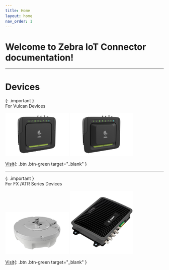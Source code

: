 ```yaml
---
title: Home
layout: home
nav_order: 1
---
```



# Welcome to Zebra IoT Connector documentation!
---

# Devices



{: .important }  
For Vulcan Devices




<img src='assets/misc/Vulcan02.162.png' width ='40%' height ='40%'>
<img src='assets/misc/Vulcan02.163.png' width ='40%' height ='40%'>


[Visit](https://r-7951.github.io/my-temp){: .btn   .btn-green target="_blank" }


___


{: .important }  
For FX /ATR Series Devices

<img src='assets/misc/atr7000.png' width ='40%' height ='40%'>
<img src='assets/misc/fx9600.png' width ='40%' height ='40%'>


 
[Visit](https://zebradevs.github.io/rfid-ziotc-docs){: .btn  .btn-green target="_blank" }



